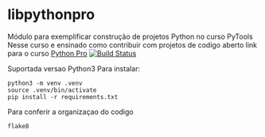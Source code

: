 # libpythonpro
Módulo para exemplificar construção de projetos Python no curso PyTools
Nesse curso e ensinado como contribuir com projetos de codigo aberto
link para o curso [Python Pro](https://www.python.pro.br)
[![Build Status](https://app.travis-ci.com/lucassaraivaleao/libpythonpro.svg?branch=main)](https://app.travis-ci.com/lucassaraivaleao/libpythonpro)

Suportada versao Python3
Para instalar:
```console
python3 -m venv .venv
source .venv/bin/activate
pip install -r requirements.txt
```
Para conferir a organizaçao do codigo
```console
flake8
```

